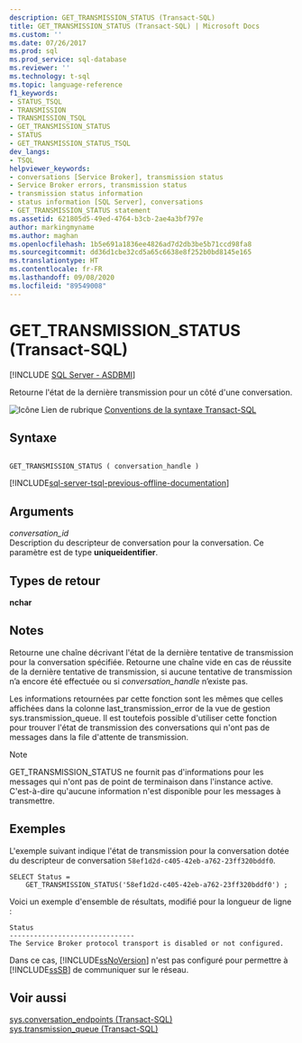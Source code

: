 ```yaml
---
description: GET_TRANSMISSION_STATUS (Transact-SQL)
title: GET_TRANSMISSION_STATUS (Transact-SQL) | Microsoft Docs
ms.custom: ''
ms.date: 07/26/2017
ms.prod: sql
ms.prod_service: sql-database
ms.reviewer: ''
ms.technology: t-sql
ms.topic: language-reference
f1_keywords:
- STATUS_TSQL
- TRANSMISSION
- TRANSMISSION_TSQL
- GET_TRANSMISSION_STATUS
- STATUS
- GET_TRANSMISSION_STATUS_TSQL
dev_langs:
- TSQL
helpviewer_keywords:
- conversations [Service Broker], transmission status
- Service Broker errors, transmission status
- transmission status information
- status information [SQL Server], conversations
- GET_TRANSMISSION_STATUS statement
ms.assetid: 621805d5-49ed-4764-b3cb-2ae4a3bf797e
author: markingmyname
ms.author: maghan
ms.openlocfilehash: 1b5e691a1836ee4826ad7d2db3be5b71ccd98fa8
ms.sourcegitcommit: dd36d1cbe32cd5a65c6638e8f252b0bd8145e165
ms.translationtype: HT
ms.contentlocale: fr-FR
ms.lasthandoff: 09/08/2020
ms.locfileid: "89549008"
---
```

# <a name="get_transmission_status-transact-sql"></a>GET_TRANSMISSION_STATUS (Transact-SQL)
[!INCLUDE [SQL Server - ASDBMI](../../includes/applies-to-version/sql-asdbmi.md)]

  Retourne l'état de la dernière transmission pour un côté d'une conversation.  
  
 ![Icône Lien de rubrique](../../database-engine/configure-windows/media/topic-link.gif "Icône du lien de rubrique") [Conventions de la syntaxe Transact-SQL](../../t-sql/language-elements/transact-sql-syntax-conventions-transact-sql.md)  
  
## <a name="syntax"></a>Syntaxe  
  
```  
  
GET_TRANSMISSION_STATUS ( conversation_handle )  
```  
  
[!INCLUDE[sql-server-tsql-previous-offline-documentation](../../includes/sql-server-tsql-previous-offline-documentation.md)]

## <a name="arguments"></a>Arguments
 *conversation_id*  
 Description du descripteur de conversation pour la conversation. Ce paramètre est de type **uniqueidentifier**.  
  
## <a name="return-types"></a>Types de retour  
 **nchar**  
  
## <a name="remarks"></a>Notes  
 Retourne une chaîne décrivant l'état de la dernière tentative de transmission pour la conversation spécifiée. Retourne une chaîne vide en cas de réussite de la dernière tentative de transmission, si aucune tentative de transmission n’a encore été effectuée ou si *conversation_handle* n’existe pas.  
  
 Les informations retournées par cette fonction sont les mêmes que celles affichées dans la colonne last_transmission_error de la vue de gestion sys.transmission_queue. Il est toutefois possible d'utiliser cette fonction pour trouver l'état de transmission des conversations qui n'ont pas de messages dans la file d'attente de transmission.  
  
> [!NOTE]  
>  GET_TRANSMISSION_STATUS ne fournit pas d'informations pour les messages qui n'ont pas de point de terminaison dans l'instance active. C'est-à-dire qu'aucune information n'est disponible pour les messages à transmettre.  
  
## <a name="examples"></a>Exemples  
 L'exemple suivant indique l'état de transmission pour la conversation dotée du descripteur de conversation `58ef1d2d-c405-42eb-a762-23ff320bddf0`.  
  
```  
SELECT Status =  
    GET_TRANSMISSION_STATUS('58ef1d2d-c405-42eb-a762-23ff320bddf0') ;  
```  
  
 Voici un exemple d'ensemble de résultats, modifié pour la longueur de ligne :  
  
 ```
 Status  
 ------------------------------- 
 The Service Broker protocol transport is disabled or not configured.
 ```  
  
 Dans ce cas, [!INCLUDE[ssNoVersion](../../includes/ssnoversion-md.md)] n'est pas configuré pour permettre à [!INCLUDE[ssSB](../../includes/sssb-md.md)] de communiquer sur le réseau.  
  
## <a name="see-also"></a>Voir aussi  
 [sys.conversation_endpoints &#40;Transact-SQL&#41;](../../relational-databases/system-catalog-views/sys-conversation-endpoints-transact-sql.md)   
 [sys.transmission_queue &#40;Transact-SQL&#41;](../../relational-databases/system-catalog-views/sys-transmission-queue-transact-sql.md)  
  
  
